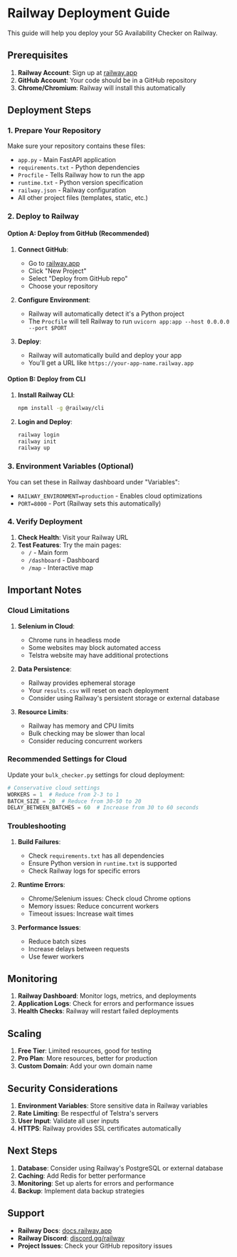 # Railway Deployment Guide

This guide will help you deploy your 5G Availability Checker on Railway.

## Prerequisites

1. **Railway Account**: Sign up at [railway.app](https://railway.app)
2. **GitHub Account**: Your code should be in a GitHub repository
3. **Chrome/Chromium**: Railway will install this automatically

## Deployment Steps

### 1. Prepare Your Repository

Make sure your repository contains these files:
- `app.py` - Main FastAPI application
- `requirements.txt` - Python dependencies
- `Procfile` - Tells Railway how to run the app
- `runtime.txt` - Python version specification
- `railway.json` - Railway configuration
- All other project files (templates, static, etc.)

### 2. Deploy to Railway

#### Option A: Deploy from GitHub (Recommended)

1. **Connect GitHub**:
   - Go to [railway.app](https://railway.app)
   - Click "New Project"
   - Select "Deploy from GitHub repo"
   - Choose your repository

2. **Configure Environment**:
   - Railway will automatically detect it's a Python project
   - The `Procfile` will tell Railway to run `uvicorn app:app --host 0.0.0.0 --port $PORT`

3. **Deploy**:
   - Railway will automatically build and deploy your app
   - You'll get a URL like `https://your-app-name.railway.app`

#### Option B: Deploy from CLI

1. **Install Railway CLI**:
   ```bash
   npm install -g @railway/cli
   ```

2. **Login and Deploy**:
   ```bash
   railway login
   railway init
   railway up
   ```

### 3. Environment Variables (Optional)

You can set these in Railway dashboard under "Variables":

- `RAILWAY_ENVIRONMENT=production` - Enables cloud optimizations
- `PORT=8000` - Port (Railway sets this automatically)

### 4. Verify Deployment

1. **Check Health**: Visit your Railway URL
2. **Test Features**: Try the main pages:
   - `/` - Main form
   - `/dashboard` - Dashboard
   - `/map` - Interactive map

## Important Notes

### Cloud Limitations

1. **Selenium in Cloud**: 
   - Chrome runs in headless mode
   - Some websites may block automated access
   - Telstra website may have additional protections

2. **Data Persistence**:
   - Railway provides ephemeral storage
   - Your `results.csv` will reset on each deployment
   - Consider using Railway's persistent storage or external database

3. **Resource Limits**:
   - Railway has memory and CPU limits
   - Bulk checking may be slower than local
   - Consider reducing concurrent workers

### Recommended Settings for Cloud

Update your `bulk_checker.py` settings for cloud deployment:

```python
# Conservative cloud settings
WORKERS = 1  # Reduce from 2-3 to 1
BATCH_SIZE = 20  # Reduce from 30-50 to 20
DELAY_BETWEEN_BATCHES = 60  # Increase from 30 to 60 seconds
```

### Troubleshooting

1. **Build Failures**:
   - Check `requirements.txt` has all dependencies
   - Ensure Python version in `runtime.txt` is supported
   - Check Railway logs for specific errors

2. **Runtime Errors**:
   - Chrome/Selenium issues: Check cloud Chrome options
   - Memory issues: Reduce concurrent workers
   - Timeout issues: Increase wait times

3. **Performance Issues**:
   - Reduce batch sizes
   - Increase delays between requests
   - Use fewer workers

## Monitoring

1. **Railway Dashboard**: Monitor logs, metrics, and deployments
2. **Application Logs**: Check for errors and performance issues
3. **Health Checks**: Railway will restart failed deployments

## Scaling

1. **Free Tier**: Limited resources, good for testing
2. **Pro Plan**: More resources, better for production
3. **Custom Domain**: Add your own domain name

## Security Considerations

1. **Environment Variables**: Store sensitive data in Railway variables
2. **Rate Limiting**: Be respectful of Telstra's servers
3. **User Input**: Validate all user inputs
4. **HTTPS**: Railway provides SSL certificates automatically

## Next Steps

1. **Database**: Consider using Railway's PostgreSQL or external database
2. **Caching**: Add Redis for better performance
3. **Monitoring**: Set up alerts for errors and performance
4. **Backup**: Implement data backup strategies

## Support

- **Railway Docs**: [docs.railway.app](https://docs.railway.app)
- **Railway Discord**: [discord.gg/railway](https://discord.gg/railway)
- **Project Issues**: Check your GitHub repository issues 